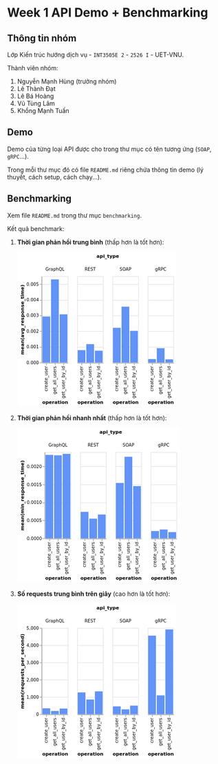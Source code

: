 # Week 1 API Demo + Benchmarking

## Thông tin nhóm

Lớp Kiến trúc hướng dịch vụ - `INT3505E 2` - `2526 I` - UET-VNU.

Thành viên nhóm:

1. Nguyễn Mạnh Hùng (trưởng nhóm)
2. Lê Thành Đạt
3. Lê Bá Hoàng
4. Vũ Tùng Lâm
5. Khổng Mạnh Tuấn

## Demo

Demo của từng loại API được cho trong
thư mục có tên tương ứng (`SOAP`, `gRPC`...).

Trong mỗi thư mục đó có file `README.md`
riêng chứa thông tin demo (lý thuyết,
cách setup, cách chạy...).

## Benchmarking

Xem file `README.md` trong thư mục `benchmarking`.

Kết quả benchmark:

1. **Thời gian phản hồi trung bình** (thấp hơn là tốt hơn):

    ![alt text](docs/images/benchmarking/avg_response_time.png)

2. **Thời gian phản hồi nhanh nhất** (thấp hơn là tốt hơn):

    ![alt text](docs/images/benchmarking/min_response_time.png)

3. **Số requests trung bình trên giây** (cao hơn là tốt hơn):
    
    ![alt text](docs/images/benchmarking/mean_requests_per_second.png)
